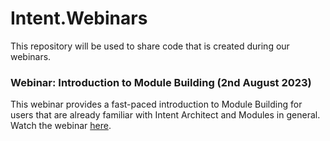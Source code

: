 # Intent.Webinars

This repository will be used to share code that is created during our webinars.

### Webinar: Introduction to Module Building (2nd August 2023)

This webinar provides a fast-paced introduction to Module Building for users that are already familiar with Intent Architect and Modules in general.
Watch the webinar [here](https://intentarchitect.com/#/redirect/?category=resources&subCategory=modulebuildingwebinar).

